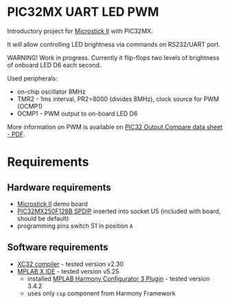 # PIC32MX UART LED PWM

Introductory project for [Microstick II][PIC Microstick II] 
with PIC32MX.

It *will* allow controlling LED brightness via commands
on RS232/UART port.

WARNING! Work in progress. Currently it flip-flops two levels
of brightness of onboard LED D6 each second.


Used peripherals:
- on-chip oscillator 8MHz 
- TMR2 - 1ms interval, PR2=8000 (divides 8MHz), clock source for PWM (OCMP1)
- OCMP1 - PWM output to on-board LED D6


More information on PWM is available on [PIC32 Output Compare data sheet - PDF][PIC32 Output Compare].

# Requirements

## Hardware requirements

* [Microstick II][PIC Microstick II]  demo board
* [PIC32MX250F128B SPDIP][PIC32MX250F128B] inserted into socket U5
  (included with board, should be default)
* programming pins switch S1 in position `A`

## Software requirements

* [XC32 compiler][XC compilers] - tested version v2.30
* [MPLAB X IDE][MPLAB X IDE] - tested version v5.25
  - installed  [MPLAB Harmony Configurator 3 Plugin][Harmony] - tested
    version 3.4.2
  - uses only `csp` component from Harmony Framework

[PIC32 Output Compare]: http://ww1.microchip.com/downloads/en/devicedoc/61111e.pdf
[Harmony]: https://www.microchip.com/mplab/mplab-harmony
[XC compilers]: https://www.microchip.com/mplab/compilers
[MPLAB X IDE]: https://www.microchip.com/mplab/mplab-x-ide
[PIC32MX250F128B]: https://www.microchip.com/wwwproducts/en/PIC32MX250F128B
[PIC Microstick II]: https://www.microchip.com/DevelopmentTools/ProductDetails/dm330013-2
